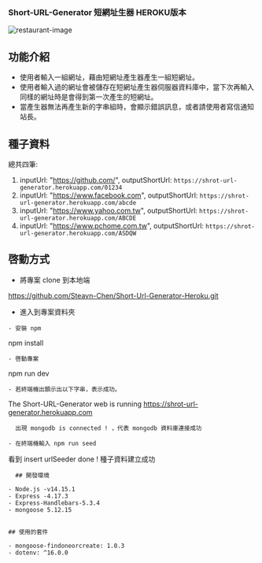 ### Short-URL-Generator 短網址生器 HEROKU版本

![restaurant-image](https://github.com/Steavn-Chen/Short-Url-Generator-Heroku/blob/main/%E7%9F%AD%E7%B6%B2%E5%9D%80%E7%94%A2%E5%99%A8%E5%9C%96%E6%AA%94-2.PNG)

## 功能介紹

- 使用者輸入一組網址，藉由短網址產生器產生一組短網址。
- 使用者輸入過的網址會被儲存在短網址產生器伺服器資料庫中，當下次再輸入同樣的網址時是會得到第一次產生的短網址。
- 當產生器無法再產生新的字串組時，會顯示錯誤訊息，或者請使用者寫信通知站長。

## 種子資料
  總共四筆:
  1. inputUrl: "https://github.com/",
     outputShortUrl: `https://shrot-url-generator.herokuapp.com/01234`
  2. inputUrl: "https://www.facebook.com",
     outputShortUrl: `https://shrot-url-generator.herokuapp.com/abcde`
  3. inputUrl: "https://www.yahoo.com.tw",
    outputShortUrl: `https://shrot-url-generator.herokuapp.com/ABCDE`
  4. inputUrl: "https://www.pchome.com.tw",
    outputShortUrl: `https://shrot-url-generator.herokuapp.com/ASDQW`

## 啓動方式

- 將專案 clone 到本地端

https://github.com/Steavn-Chen/Short-Url-Generator-Heroku.git

- 進入到專案資料夾
```
- 安裝 npm
```
  npm install
```
- 啓動專案
```
  npm run dev
```
- 若終端機出顥示出以下字串，表示成功。
```
   The Short-URL-Generator web is running https://shrot-url-generator.herokuapp.com
```
  出現 mongodb is connected ! ，代表 mongodb 資料庫連接成功

- 在終端機輸入 npm run seed
```
  看到 insert urlSeeder done ! 種子資料建立成功
```
  ## 開發環境

- Node.js -v14.15.1
- Express -4.17.3
- Express-Handlebars-5.3.4
- mongoose 5.12.15


## 使用的套件

- mongoose-findoneorcreate: 1.0.3
- dotenv: ^16.0.0

